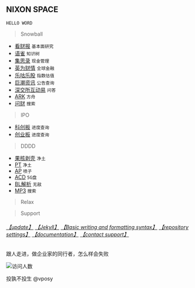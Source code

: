 ## NIXON SPACE
`HELLO WORD`
> Snowball

- [看财报](https://www.kancaibao.com/index.asp)  `基本面研究`
- [语雀](https://www.yuque.com/)  `知识树`
- [集思录](https://www.jisilu.cn/)  `现金管理`
- [英为财情](https://cn.investing.com/) `全球金融`
- [乐咕乐股](https://legulegu.com/) `指数估值`
- [巨潮资讯](http://www.cninfo.com.cn/new/index) `公告查询`
- [深交所互动易](http://irm.cninfo.com.cn/ircs/index) `问答`
- [ARK](https://ark-invest.com/) `方舟`
- [问财](http://www.iwencai.com/unifiedwap/home/index) `搜索`

> IPO

- [科创板](http://kcb.sse.com.cn/renewal/)  `进度查询`
- [创业板](http://listing.szse.cn/projectdynamic/ipo/index.html)  `进度查询`

> DDDD

- [果核剥壳](https://www.ghxi.com/) `净土`
- [PT](https://www.portablesoft.org/) `净土`
- [AP](https://apnews.com/) `喷子`
- [ACD](https://www.amazon.com/clouddrive) `5G盘`
- [BL解析](https://svip.bljiex.cc/) `无敌`
- [MP3](https://music.haom.ren/) `搜索`

> Relax


> Support
###### [【update】](https://github.com/3237/3237.github.io/edit/main/README.md) [【Jekyll】](https://jekyllrb.com/) [【Basic writing and formatting syntax】](https://docs.github.com/en/github/writing-on-github/getting-started-with-writing-and-formatting-on-github/basic-writing-and-formatting-syntax) [【repository settings】](https://github.com/3237/3237.github.io/settings/pages) [【documentation】](https://docs.github.com/categories/github-pages-basics/) [【contact support】](https://support.github.com/contact) 

跟人走进，做企业家的同行者，怎么样会失败  

![访问人数](http://visitor-badge.glitch.me/badge?page_id=3237.github.io)

 
投孰不投生
@vposy
